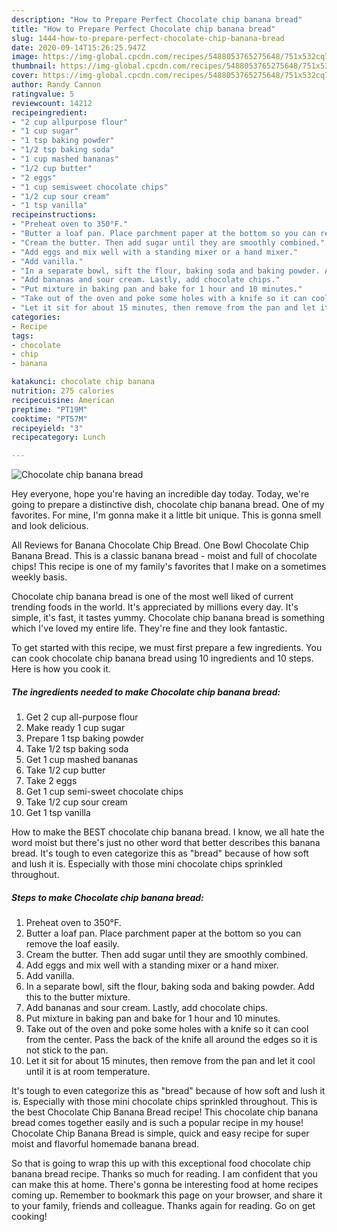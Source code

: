 ```yaml
---
description: "How to Prepare Perfect Chocolate chip banana bread"
title: "How to Prepare Perfect Chocolate chip banana bread"
slug: 1444-how-to-prepare-perfect-chocolate-chip-banana-bread
date: 2020-09-14T15:26:25.947Z
image: https://img-global.cpcdn.com/recipes/5488053765275648/751x532cq70/chocolate-chip-banana-bread-recipe-main-photo.jpg
thumbnail: https://img-global.cpcdn.com/recipes/5488053765275648/751x532cq70/chocolate-chip-banana-bread-recipe-main-photo.jpg
cover: https://img-global.cpcdn.com/recipes/5488053765275648/751x532cq70/chocolate-chip-banana-bread-recipe-main-photo.jpg
author: Randy Cannon
ratingvalue: 5
reviewcount: 14212
recipeingredient:
- "2 cup allpurpose flour"
- "1 cup sugar"
- "1 tsp baking powder"
- "1/2 tsp baking soda"
- "1 cup mashed bananas"
- "1/2 cup butter"
- "2 eggs"
- "1 cup semisweet chocolate chips"
- "1/2 cup sour cream"
- "1 tsp vanilla"
recipeinstructions:
- "Preheat oven to 350°F."
- "Butter a loaf pan. Place parchment paper at the bottom so you can remove the loaf easily."
- "Cream the butter. Then add sugar until they are smoothly combined."
- "Add eggs and mix well with a standing mixer or a hand mixer."
- "Add vanilla."
- "In a separate bowl, sift the flour, baking soda and baking powder. Add this to the butter mixture."
- "Add bananas and sour cream. Lastly, add chocolate chips."
- "Put mixture in baking pan and bake for 1 hour and 10 minutes."
- "Take out of the oven and poke some holes with a knife so it can cool from the center. Pass the back of the knife all around the edges so it is not stick to the pan."
- "Let it sit for about 15 minutes, then remove from the pan and let it cool until it is at room temperature."
categories:
- Recipe
tags:
- chocolate
- chip
- banana

katakunci: chocolate chip banana 
nutrition: 275 calories
recipecuisine: American
preptime: "PT19M"
cooktime: "PT57M"
recipeyield: "3"
recipecategory: Lunch

---
```



![Chocolate chip banana bread](https://img-global.cpcdn.com/recipes/5488053765275648/751x532cq70/chocolate-chip-banana-bread-recipe-main-photo.jpg)

Hey everyone, hope you're having an incredible day today. Today, we're going to prepare a distinctive dish, chocolate chip banana bread. One of my favorites. For mine, I'm gonna make it a little bit unique. This is gonna smell and look delicious.

All Reviews for Banana Chocolate Chip Bread. One Bowl Chocolate Chip Banana Bread. This is a classic banana bread - moist and full of chocolate chips! This recipe is one of my family&#39;s favorites that I make on a sometimes weekly basis.

Chocolate chip banana bread is one of the most well liked of current trending foods in the world. It's appreciated by millions every day. It's simple, it's fast, it tastes yummy. Chocolate chip banana bread is something which I've loved my entire life. They're fine and they look fantastic.


To get started with this recipe, we must first prepare a few ingredients. You can cook chocolate chip banana bread using 10 ingredients and 10 steps. Here is how you cook it.

<!--inarticleads1-->

##### The ingredients needed to make Chocolate chip banana bread:

1. Get 2 cup all-purpose flour
1. Make ready 1 cup sugar
1. Prepare 1 tsp baking powder
1. Take 1/2 tsp baking soda
1. Get 1 cup mashed bananas
1. Take 1/2 cup butter
1. Take 2 eggs
1. Get 1 cup semi-sweet chocolate chips
1. Take 1/2 cup sour cream
1. Get 1 tsp vanilla


How to make the BEST chocolate chip banana bread. I know, we all hate the word moist but there&#39;s just no other word that better describes this banana bread. It&#39;s tough to even categorize this as &#34;bread&#34; because of how soft and lush it is. Especially with those mini chocolate chips sprinkled throughout. 

<!--inarticleads2-->

##### Steps to make Chocolate chip banana bread:

1. Preheat oven to 350°F.
1. Butter a loaf pan. Place parchment paper at the bottom so you can remove the loaf easily.
1. Cream the butter. Then add sugar until they are smoothly combined.
1. Add eggs and mix well with a standing mixer or a hand mixer.
1. Add vanilla.
1. In a separate bowl, sift the flour, baking soda and baking powder. Add this to the butter mixture.
1. Add bananas and sour cream. Lastly, add chocolate chips.
1. Put mixture in baking pan and bake for 1 hour and 10 minutes.
1. Take out of the oven and poke some holes with a knife so it can cool from the center. Pass the back of the knife all around the edges so it is not stick to the pan.
1. Let it sit for about 15 minutes, then remove from the pan and let it cool until it is at room temperature.


It&#39;s tough to even categorize this as &#34;bread&#34; because of how soft and lush it is. Especially with those mini chocolate chips sprinkled throughout. This is the best Chocolate Chip Banana Bread recipe! This chocolate chip banana bread comes together easily and is such a popular recipe in my house! Chocolate Chip Banana Bread is simple, quick and easy recipe for super moist and flavorful homemade banana bread. 

So that is going to wrap this up with this exceptional food chocolate chip banana bread recipe. Thanks so much for reading. I am confident that you can make this at home. There's gonna be interesting food at home recipes coming up. Remember to bookmark this page on your browser, and share it to your family, friends and colleague. Thanks again for reading. Go on get cooking!

